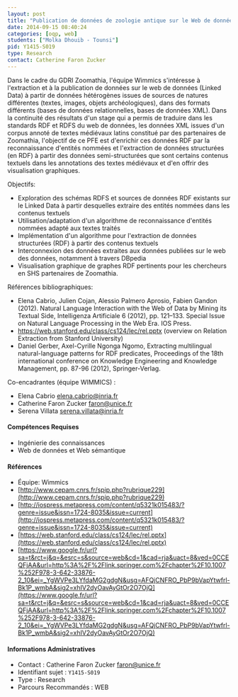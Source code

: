 ```yaml
---
layout: post
title: "Publication de données de zoologie antique sur le Web de données"
date: 2014-09-15 08:40:24
categories: [oqp, web]
students: ["Molka Dhouib - Tounsi"]
pid: Y1415-S019
type: Research
contact: Catherine Faron Zucker
---
```

       
Dans le cadre du GDRI Zoomathia, l'équipe Wimmics s'intéresse à l'extraction et à la publication de données sur le web de données (Linked Data) à partir de données hétérogènes issues de sources de natures différentes (textes, images, objets archéologiques), dans des formats différents (bases de données relationnelles, bases de données XML).
Dans la continuité des résultats d'un stage qui a permis de traduire dans les standards RDF et RDFS du web de données, les données XML issues d'un corpus annoté de textes médiévaux latins constitué par des partenaires de Zoomathia, l'objectif de ce PFE est d'enrichir ces données RDF par la reconnaissance d'entités nommées et l'extraction de données structurées (en RDF) à partir des données semi-structurées que sont certains contenus textuels dans les annotations des textes médiévaux et d'en offrir des visualisation graphiques.

Objectifs:

- Exploration des schémas RDFS et sources de données RDF existants sur le Linked Data à partir desquelles extraire des entités nommées dans les contenus textuels
- Utilisation/adaptation d'un algorithme de reconnaissance d'entités nommées adapté aux textes traités
- Implémentation d'un algorithme pour l'extraction de données structurées (RDF) à partir des contenus textuels
- Interconnexion des données extraites aux données publiées sur le web des données, notamment à travers DBpedia
- Visualisation graphique de graphes RDF pertinents pour les chercheurs en SHS partenaires de Zoomathia.

Références bibliographiques:

- Elena Cabrio, Julien Cojan, Alessio Palmero Aprosio, Fabien Gandon (2012). Natural Language Interaction with
the Web of Data by Mining its Textual Side, Intelligenza Artificiale 6 (2012), pp. 121–133. Special Issue on Natural 
Language Processing in the Web Era. IOS Press.
- https://web.stanford.edu/class/cs124/lec/rel.pptx (overview on Relation Extraction from Stanford University)
- Daniel Gerber, Axel-Cyrille Ngonga Ngomo, Extracting multilingual natural-language patterns for RDF predicates, Proceedings of the 18th international conference on Knowledge Engineering and Knowledge Management, pp. 87-96 (2012), Springer-Verlag. 

Co-encadrantes (équipe WIMMICS) :

  * Elena Cabrio elena.cabrio@inria.fr
  * Catherine Faron Zucker faron@unice.fr
  * Serena Villata serena.villata@inria.fr

#### Compétences Requises
  * Ingénierie des connaissances
  * Web de données et Web sémantique


#### Références

  * Équipe: Wimmics
  * [http://www.cepam.cnrs.fr/spip.php?rubrique229](http://www.cepam.cnrs.fr/spip.php?rubrique229)
  * [http://iospress.metapress.com/content/q5321k015483/?genre=issue&issn=1724-8035&issue=current](http://iospress.metapress.com/content/q5321k015483/?genre=issue&issn=1724-8035&issue=current)
  * [https://web.stanford.edu/class/cs124/lec/rel.pptx](https://web.stanford.edu/class/cs124/lec/rel.pptx)
  * [https://www.google.fr/url?sa=t&rct=j&q=&esrc=s&source=web&cd=1&cad=rja&uact=8&ved=0CCEQFjAA&url=http%3A%2F%2Flink.springer.com%2Fchapter%2F10.1007%252F978-3-642-33876-2_10&ei=_YgWVPe3LYfdaMG2gdgN&usg=AFQjCNFRO_PbP9bVapYtwfrl-Bk1P_wmbA&sig2=xhIV2dyOavAyGtOr2O7OjQ](https://www.google.fr/url?sa=t&rct=j&q=&esrc=s&source=web&cd=1&cad=rja&uact=8&ved=0CCEQFjAA&url=http%3A%2F%2Flink.springer.com%2Fchapter%2F10.1007%252F978-3-642-33876-2_10&ei=_YgWVPe3LYfdaMG2gdgN&usg=AFQjCNFRO_PbP9bVapYtwfrl-Bk1P_wmbA&sig2=xhIV2dyOavAyGtOr2O7OjQ)

#### Informations Administratives
  * Contact : Catherine Faron Zucker <faron@unice.fr>
  * Identifiant sujet : `Y1415-S019`
  * Type : Research
  * Parcours Recommandés : WEB
     
